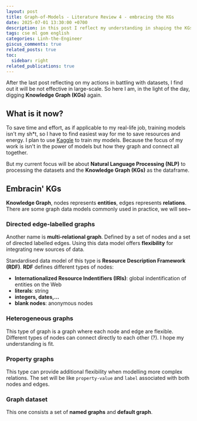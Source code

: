 ```yaml
---
layout: post
title: Graph-of-Models - Literature Review 4 - embracing the KGs
date: 2025-07-01 13:30:00 +0700
description: in this post I reflect my understanding in shaping the KGs
tags: cse ml gom english
categories: Linh-the-Engineer
giscus_comments: true
related_posts: true
toc:
  sidebar: right
related_publications: true
---
```


After the last post reflecting on my actions in battling with datasets, I find out it will be not effective in large-scale. So here I am, in the light of the day, digging **Knowledge Graph (KGs)** again.

## What is it now?

To save time and effort, as if applicable to my real-life job, training models isn't my sh*t, so I have to find easiest way for me to save resources and energy. I plan to use [Kaggle](https://www.kaggle.com/) to train my models. Because the focus of my work is isn't in the power of models but how they graph and connect all together.

But my current focus will be about **Natural Language Processing (NLP)** to processing the datasets and the **Knowledge Graph (KGs)** as the dataframe.

## Embracin' KGs

**Knowledge Graph**, nodes represents **entities**, edges represents **relations**. There are some graph data models commonly used in practice, we will see~

### Directed edge-labelled graphs

Another name is **multi-relational graph**. Defined by a set of nodes and a set of directed labelled edges. Using this data model offers **flexibility** for integrating new sources of data.

Standardised data model of this type is **Resource Description Framework (RDF)**. **RDF** defines different types of nodes:
- **Internationalized Resource Indentifiers (IRIs)**: global indentification of entities on the Web
- **literals**: string
- **integers, dates,...**
- **blank nodes**: anonymous nodes

### Heterogeneous graphs

This type of graph is a graph where each node and edge are flexible. Different types of nodes can connect directly to each other (?). I hope my understanding is fit.

### Property graphs

This type can provide additional flexibility when modelling more complex relations. The set will be like `property-value` and `label` associated with both nodes and edges.

### Graph dataset

This one consists a set of **named graphs** and **default graph**. 
